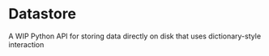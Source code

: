 # Datastore

A WIP Python API for storing data directly on disk that uses
dictionary-style interaction
